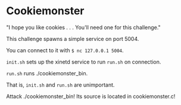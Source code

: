 # Cookiemonster

"I hope you like cookies . . . You'll need one for this challenge."

This challenge spawns a simple service on port 5004.

You can connect to it with `$ nc 127.0.0.1 5004`.

`init.sh` sets up the xinetd service to run `run.sh` on connection.

`run.sh` runs ./cookiemonster_bin.

That is, `init.sh` and `run.sh` are unimportant.

Attack ./cookiemonster_bin! Its source is located in cookiemonster.c!
